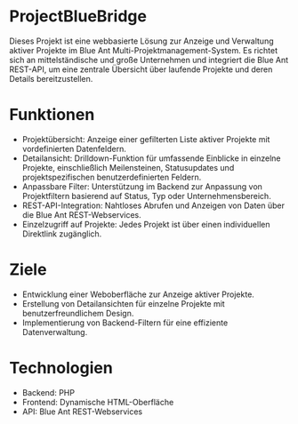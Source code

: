 # ProjectBlueBridge

Dieses Projekt ist eine webbasierte Lösung zur Anzeige und Verwaltung aktiver Projekte im Blue Ant Multi-Projektmanagement-System. Es richtet sich an mittelständische und große Unternehmen und integriert die Blue Ant REST-API, um eine zentrale Übersicht über laufende Projekte und deren Details bereitzustellen.

# Funktionen
- Projektübersicht: Anzeige einer gefilterten Liste aktiver Projekte mit vordefinierten Datenfeldern.
- Detailansicht: Drilldown-Funktion für umfassende Einblicke in einzelne Projekte, einschließlich Meilensteinen, Statusupdates und projektspezifischen benutzerdefinierten Feldern.
- Anpassbare Filter: Unterstützung im Backend zur Anpassung von Projektfiltern basierend auf Status, Typ oder Unternehmensbereich.
- REST-API-Integration: Nahtloses Abrufen und Anzeigen von Daten über die Blue Ant REST-Webservices.
- Einzelzugriff auf Projekte: Jedes Projekt ist über einen individuellen Direktlink zugänglich.

# Ziele
- Entwicklung einer Weboberfläche zur Anzeige aktiver Projekte.
- Erstellung von Detailansichten für einzelne Projekte mit benutzerfreundlichem Design.
- Implementierung von Backend-Filtern für eine effiziente Datenverwaltung.

# Technologien
- Backend: PHP
- Frontend: Dynamische HTML-Oberfläche
- API: Blue Ant REST-Webservices
